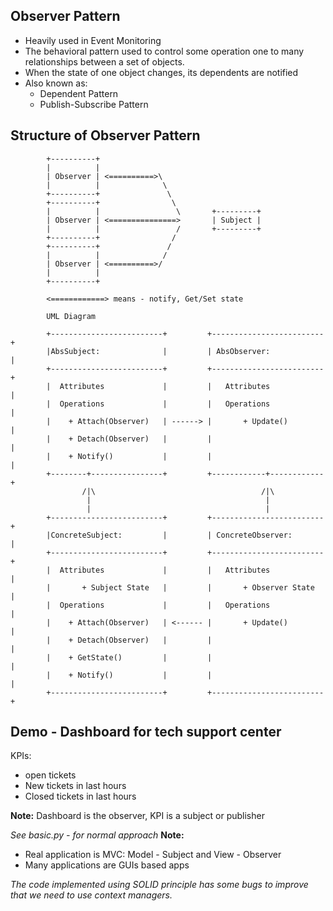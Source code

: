 ## Observer Pattern 
- Heavily used in Event Monitoring
- The behavioral pattern used to control some operation one to many relationships between a set of objects.
- When the state of one object changes, its dependents are notified
- Also known as:
    - Dependent Pattern
    - Publish-Subscribe Pattern

 
## Structure of Observer Pattern
```
        +----------+
        |          |
        | Observer | <==========>\
        |          |              \
        +----------+               \
        +----------+                \
        |          |                 \       +---------+ 
        | Observer | <===============>       | Subject | 
        |          |                 /       +---------+
        +----------+                /
        +----------+               /
        |          |              /
        | Observer | <==========>/
        |          |          
        +----------+      
         
        <============> means - notify, Get/Set state
 
        UML Diagram 
        
        +-------------------------+         +-------------------------+
        |AbsSubject:              |         | AbsObserver:            |
        +-------------------------+         +-------------------------+
        |  Attributes             |         |   Attributes            |
        |  Operations             |         |   Operations            |
        |    + Attach(Observer)   | ------> |       + Update()        |
        |    + Detach(Observer)   |         |                         |
        |    + Notify()           |         |                         |
        +--------+----------------+         +------------+------------+
                /|\                                     /|\
                 |                                       |
                 |                                       |
        +-------------------------+         +-------------------------+
        |ConcreteSubject:         |         | ConcreteObserver:       |
        +-------------------------+         +-------------------------+
        |  Attributes             |         |   Attributes            |
        |       + Subject State   |         |       + Observer State  |
        |  Operations             |         |   Operations            |
        |    + Attach(Observer)   | <------ |       + Update()        |
        |    + Detach(Observer)   |         |                         |
        |    + GetState()         |         |                         |
        |    + Notify()           |         |                         |
        +-------------------------+         +-------------------------+
```

## Demo - Dashboard for tech support center
KPIs:
- open tickets
- New tickets in last hours
- Closed tickets in last hours

**Note:** Dashboard is the observer, KPI is a subject or publisher

*See basic.py - for normal approach*
**Note:**  
- Real application is MVC: Model - Subject and View - Observer 
- Many applications are GUIs based apps

*The code implemented using SOLID principle has some bugs to improve that we need to use context managers.*
